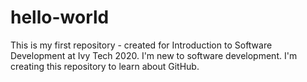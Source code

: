 # hello-world
This is my first repository - created for Introduction to Software Development at Ivy Tech 2020.
I'm new to software development. I'm creating this repository to learn about GitHub.
